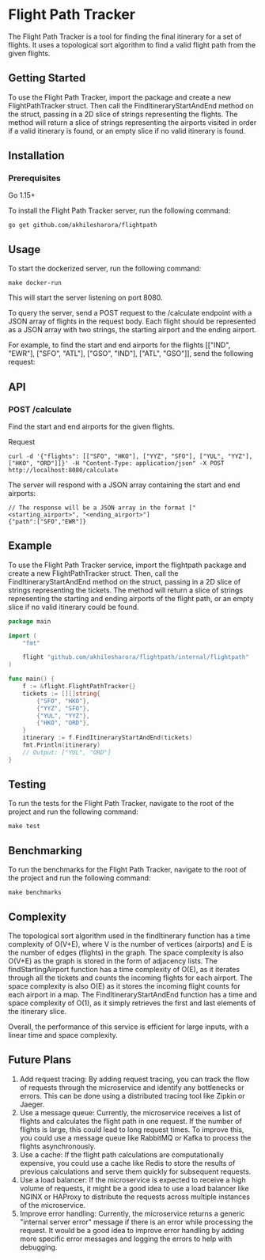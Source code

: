 # Flight Path Tracker
The Flight Path Tracker is a tool for finding the final itinerary for a set of flights. It uses a topological sort algorithm to find a valid flight path from the given flights.

## Getting Started
To use the Flight Path Tracker, import the package and create a new FlightPathTracker struct. Then call the FindItineraryStartAndEnd method on the struct, passing in a 2D slice of strings representing the flights. The method will return a slice of strings representing the airports visited in order if a valid itinerary is found, or an empty slice if no valid itinerary is found.


## Installation

### Prerequisites
Go 1.15+

To install the Flight Path Tracker server, run the following command:

```shell
go get github.com/akhilesharora/flightpath
```


## Usage
To start the dockerized server, run the following command:

```shell
make docker-run
```
This will start the server listening on port 8080.

To query the server, send a POST request to the /calculate endpoint with a JSON array of flights in the request body. Each flight should be represented as a JSON array with two strings, the starting airport and the ending airport.

For example, to find the start and end airports for the flights [["IND", "EWR"], ["SFO", "ATL"], ["GSO", "IND"], ["ATL", "GSO"]], send the following request:

## API

### POST /calculate
Find the start and end airports for the given flights.

Request

```http request
curl -d '{"flights": [["SFO", "HKO"], ["YYZ", "SFO"], ["YUL", "YYZ"], ["HKO", "ORD"]]}' -H "Content-Type: application/json" -X POST http://localhost:8080/calculate
```

The server will respond with a JSON array containing the start and end airports:


```http request
// The response will be a JSON array in the format ["<starting_airport>", "<ending_airport>"]
{"path":["SFO","EWR"]}
```

## Example
To use the Flight Path Tracker service, import the flightpath package and create a new FlightPathTracker struct. Then, call the FindItineraryStartAndEnd method on the struct, passing in a 2D slice of strings representing the tickets. The method will return a slice of strings representing the starting and ending airports of the flight path, or an empty slice if no valid itinerary could be found.

```go
package main

import (
	"fmt"

	flight "github.com/akhilesharora/flightpath/internal/flightpath"
)

func main() {
	f := &flight.FlightPathTracker{}
	tickets := [][]string{
		{"SFO", "HKO"},
		{"YYZ", "SFO"},
		{"YUL", "YYZ"},
		{"HKO", "ORD"},
	}
	itinerary := f.FindItineraryStartAndEnd(tickets)
	fmt.Println(itinerary)
	// Output: ["YUL", "ORD"]
}

```
## Testing
To run the tests for the Flight Path Tracker, navigate to the root of the project and run the following command:

```shell
make test
```

## Benchmarking
To run the benchmarks for the Flight Path Tracker, navigate to the root of the project and run the following command:

```shell
make benchmarks
```

## Complexity
The topological sort algorithm used in the findItinerary function has a time complexity of O(V+E), where V is the number of vertices (airports) and E is the number of edges (flights) in the graph. The space complexity is also O(V+E) as the graph is stored in the form of adjacency lists. The findStartingAirport function has a time complexity of O(E), as it iterates through all the tickets and counts the incoming flights for each airport. The space complexity is also O(E) as it stores the incoming flight counts for each airport in a map. The FindItineraryStartAndEnd function has a time and space complexity of O(1), as it simply retrieves the first and last elements of the itinerary slice.

Overall, the performance of this service is efficient for large inputs, with a linear time and space complexity.

## Future Plans
1. Add request tracing: By adding request tracing, you can track the flow of requests through the microservice and identify any bottlenecks or errors. This can be done using a distributed tracing tool like Zipkin or Jaeger.
2. Use a message queue: Currently, the microservice receives a list of flights and calculates the flight path in one request. If the number of flights is large, this could lead to long request times. To improve this, you could use a message queue like RabbitMQ or Kafka to process the flights asynchronously.
3. Use a cache: If the flight path calculations are computationally expensive, you could use a cache like Redis to store the results of previous calculations and serve them quickly for subsequent requests.
4. Use a load balancer: If the microservice is expected to receive a high volume of requests, it might be a good idea to use a load balancer like NGINX or HAProxy to distribute the requests across multiple instances of the microservice.
5. Improve error handling: Currently, the microservice returns a generic "internal server error" message if there is an error while processing the request. It would be a good idea to improve error handling by adding more specific error messages and logging the errors to help with debugging.
